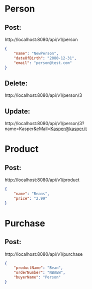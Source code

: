 

# Person

## Post:
http://localhost:8080/api/v1/person
```JSON
{
    "name": "NewPerson",
    "dateOfBirth": "2000-12-31",
    "email": "person@test.com"
}
```

## Delete:
http://localhost:8080/api/v1/person/3

## Update:
http://localhost:8080/api/v1/person/3?name=Kasper&eMail=Kasper@kasper.it


# Product

## Post:
http://localhost:8080/api/v1/product
```JSON
{
    "name": "Beans",
    "price": "2.99"
}
```


# Purchase

## Post:
http://localhost:8080/api/v1/purchase
```JSON
{
    "productName": "Bean",
    "orderNumber": "NBAEW",
    "buyerName": "Person"
}
```